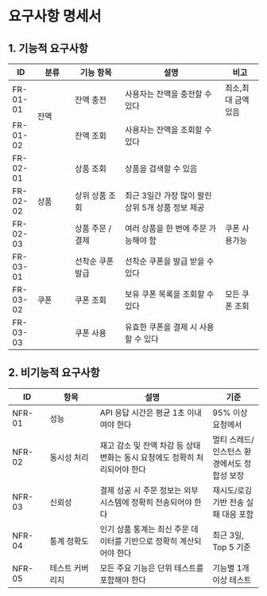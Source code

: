 # 요구사항 명세서

<link rel="stylesheet" href="table-styles.css">

## 1. 기능적 요구사항

<table class="api-table">
  <thead>
    <tr>
      <th style="width: 10%;">ID</th>
      <th style="width: 15%;">분류</th>
      <th style="width: 20%;">기능 항목</th>
      <th style="width: 40%;">설명</th>
      <th style="width: 15%;" class="text-center">비고</th>
    </tr>
  </thead>
  
  <tbody>
    <tr>
      <td class="text-bold">FR-01-01</td>
      <td rowspan="2">잔액</td>
      <td>잔액 충전</td>
      <td>사용자는 잔액을 충전할 수 있다</td>
      <td class="text-center">최소,최대 금액 있음</td>
    </tr>
    <tr>
      <td class="text-bold">FR-01-02</td>
      <td>잔액 조회</td>
      <td>사용자는 잔액을 조회할 수 있다</td>
      <td class="text-center"></td>
    </tr>
    <tr>
      <td class="text-bold">FR-02-01</td>
      <td rowspan="3">상품</td>
      <td>상품 조회</td>
      <td>상품을 검색할 수 있음</td>
      <td class="text-center"></td>
    </tr>
    <tr>
      <td class="text-bold">FR-02-02</td>
      <td>상위 상품 조회</td>
      <td>최근 3일간 가장 많이 팔린 상위 5개 상품 정보 제공</td>
      <td class="text-center"></td>
    </tr>
    <tr>
      <td class="text-bold">FR-02-03</td>
      <td>상품 주문 / 결제</td>
      <td>여러 상품을 한 번에 주문 가능해야 함</td>
      <td class="text-center">쿠폰 사용가능</td>
    </tr>
    <tr>
      <td class="text-bold">FR-03-01</td>
      <td  rowspan="3">쿠폰</td>
      <td>선착순 쿠폰 발급</td>
      <td>선착순 쿠폰을 발급 받을 수 있다</td>
      <td class="text-center"></td>
    </tr>
    <tr>
      <td class="text-bold">FR-03-02</td>
      <td>쿠폰 조회</td>
      <td>보유 쿠폰 목록을 조회할 수 있다</td>
      <td class="text-center">모든 쿠폰 조회</td>
    </tr>
    <tr>
      <td class="text-bold">FR-03-03</td>
      <td>쿠폰 사용</td>
      <td>유효한 쿠폰을 결제 시 사용할 수 있다</td>
      <td class="text-center"></td>
    </tr>
  </tbody>
</table>

## 2. 비기능적 요구사항

<table class="api-table">
  <thead>
    <tr>
      <th style="width: 15%;">ID</th>
      <th style="width: 20%;">항목</th>
      <th style="width: 45%;">설명</th>
      <th style="width: 20%;">기준</th>
    </tr>
  </thead>
  <tbody>
    <tr>
      <td class="text-bold">NFR-01</td>
      <td>성능</td>
      <td>API 응답 시간은 평균 1초 이내여야 한다</td>
      <td>95% 이상 요청에서</td>
    </tr>
    <tr>
      <td class="text-bold">NFR-02</td>
      <td>동시성 처리</td>
      <td>재고 감소 및 잔액 차감 등 상태 변화는 동시 요청에도 정확히 처리되어야 한다</td>
      <td>멀티 스레드/인스턴스 환경에서도 정합성 보장</td>
    </tr>
    <tr>
      <td class="text-bold">NFR-03</td>
      <td>신뢰성</td>
      <td>결제 성공 시 주문 정보는 외부 시스템에 정확히 전송되어야 한다</td>
      <td>재시도/로깅 기반 전송 실패 대응 포함</td>
    </tr>
    <tr>
      <td class="text-bold">NFR-04</td>
      <td>통계 정확도</td>
      <td>인기 상품 통계는 최신 주문 데이터를 기반으로 정확히 계산되어야 한다</td>
      <td>최근 3일, Top 5 기준</td>
    </tr>
    <tr>
      <td class="text-bold">NFR-05</td>
      <td>테스트 커버리지</td>
      <td>모든 주요 기능은 단위 테스트를 포함해야 한다</td>
      <td>기능별 1개 이상 테스트</td>
    </tr>
  </tbody>
</table>
